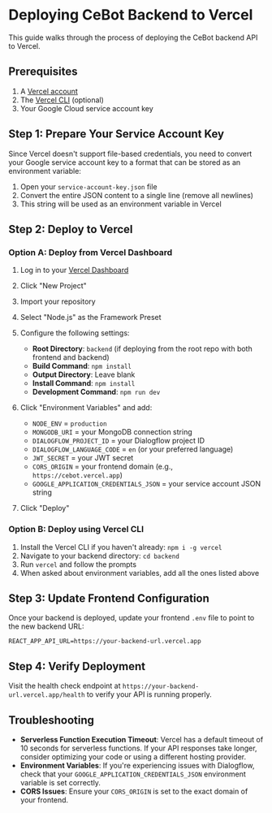 # Deploying CeBot Backend to Vercel

This guide walks through the process of deploying the CeBot backend API to Vercel.

## Prerequisites

1. A [Vercel account](https://vercel.com/signup)
2. The [Vercel CLI](https://vercel.com/download) (optional)
3. Your Google Cloud service account key

## Step 1: Prepare Your Service Account Key

Since Vercel doesn't support file-based credentials, you need to convert your Google service account key to a format that can be stored as an environment variable:

1. Open your `service-account-key.json` file
2. Convert the entire JSON content to a single line (remove all newlines)
3. This string will be used as an environment variable in Vercel

## Step 2: Deploy to Vercel

### Option A: Deploy from Vercel Dashboard

1. Log in to your [Vercel Dashboard](https://vercel.com/dashboard)
2. Click "New Project"
3. Import your repository
4. Select "Node.js" as the Framework Preset
5. Configure the following settings:
   - **Root Directory**: `backend` (if deploying from the root repo with both frontend and backend)
   - **Build Command**: `npm install`
   - **Output Directory**: Leave blank
   - **Install Command**: `npm install`
   - **Development Command**: `npm run dev`

6. Click "Environment Variables" and add:
   - `NODE_ENV` = `production`
   - `MONGODB_URI` = your MongoDB connection string
   - `DIALOGFLOW_PROJECT_ID` = your Dialogflow project ID
   - `DIALOGFLOW_LANGUAGE_CODE` = `en` (or your preferred language)
   - `JWT_SECRET` = your JWT secret
   - `CORS_ORIGIN` = your frontend domain (e.g., `https://cebot.vercel.app`)
   - `GOOGLE_APPLICATION_CREDENTIALS_JSON` = your service account JSON string

7. Click "Deploy"

### Option B: Deploy using Vercel CLI

1. Install the Vercel CLI if you haven't already: `npm i -g vercel`
2. Navigate to your backend directory: `cd backend`
3. Run `vercel` and follow the prompts
4. When asked about environment variables, add all the ones listed above

## Step 3: Update Frontend Configuration

Once your backend is deployed, update your frontend `.env` file to point to the new backend URL:

```
REACT_APP_API_URL=https://your-backend-url.vercel.app
```

## Step 4: Verify Deployment

Visit the health check endpoint at `https://your-backend-url.vercel.app/health` to verify your API is running properly.

## Troubleshooting

- **Serverless Function Execution Timeout**: Vercel has a default timeout of 10 seconds for serverless functions. If your API responses take longer, consider optimizing your code or using a different hosting provider.
- **Environment Variables**: If you're experiencing issues with Dialogflow, check that your `GOOGLE_APPLICATION_CREDENTIALS_JSON` environment variable is set correctly.
- **CORS Issues**: Ensure your `CORS_ORIGIN` is set to the exact domain of your frontend.
